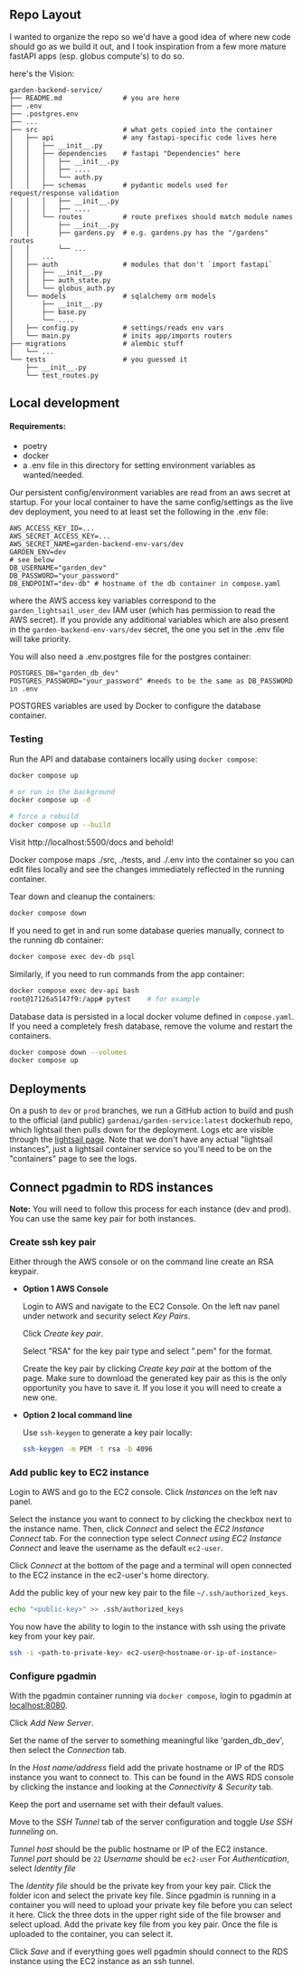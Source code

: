 ## Repo Layout
I wanted to organize the repo so we'd have a good idea of where new code should go as we build it out, and I took inspiration from a few more mature fastAPI apps (esp. globus compute's) to do so.

here's the Vision:
```
garden-backend-service/
├── README.md               # you are here
├── .env
├── .postgres.env
├── ...
├── src                     # what gets copied into the container
│   ├── api                 # any fastapi-specific code lives here
│   │   ├── __init__.py
│   │   ├── dependencies    # fastapi "Dependencies" here
│   │   │   ├── __init__.py
│   │   │   ├── ....
│   │   │   └── auth.py
│   │   ├── schemas         # pydantic models used for request/response validation
│   │   │   ├── __init__.py
│   │   │   ├── ....
│   │   └── routes          # route prefixes should match module names
│   │       ├── __init__.py
│   │       ├── gardens.py  # e.g. gardens.py has the "/gardens" routes
│   │       └── ...
│   │   ...
│   ├── auth                # modules that don't `import fastapi`
│   │   ├── __init__.py
│   │   ├── auth_state.py
│   │   └── globus_auth.py
│   └── models              # sqlalchemy orm models
│       ├── __init__.py
│       ├── base.py
│       └── ....
│   ├── config.py           # settings/reads env vars
│   └── main.py             # inits app/imports routers
├── migrations              # alembic stuff
│   └── ...
└── tests                   # you guessed it
    ├── __init__.py
    └── test_routes.py
```

## Local development

#### Requirements:
- poetry
- docker
- a .env file in this directory for setting environment variables as wanted/needed.

Our persistent config/environment variables are read from an aws secret at startup. For your local container to have the same config/settings as the live dev deployment, you need to at least set the following in the .env file:

    AWS_ACCESS_KEY_ID=...
    AWS_SECRET_ACCESS_KEY=...
    AWS_SECRET_NAME=garden-backend-env-vars/dev
    GARDEN_ENV=dev
    # see below
    DB_USERNAME="garden_dev"
    DB_PASSWORD="your_password"
    DB_ENDPOINT="dev-db" # hostname of the db container in compose.yaml


where the AWS access key variables correspond to the `garden_lightsail_user_dev` IAM user (which has permission to read the AWS secret). If you provide any additional variables which are also present in the `garden-backend-env-vars/dev` secret, the one you set in the .env file will take priority.

You will also need a .env.postgres file for the postgres container:

    POSTGRES_DB="garden_db_dev"
    POSTGRES_PASSWORD="your_password" #needs to be the same as DB_PASSWORD in .env

POSTGRES variables are used by Docker to configure the database container.

### Testing
Run the API and database containers locally using `docker compose`:

``` sh
docker compose up

# or run in the background
docker compose up -d

# force a rebuild
docker compose up --build
```

Visit http://localhost:5500/docs and behold!

Docker compose maps ./src, ./tests, and ./.env into the container so you can edit files locally
and see the changes immediately reflected in the running container.

Tear down and cleanup the containers:
``` sh
docker compose down
```

If you need to get in and run some database queries manually, connect to the running db container:

``` sh
docker compose exec dev-db psql
```

Similarly, if you need to run commands from the app container:

``` sh
docker compose exec dev-api bash
root@17126a5147f9:/app# pytest    # for example
```

Database data is persisted in a local docker volume defined in `compose.yaml`. If you need a completely fresh
database, remove the volume and restart the containers.
``` sh
docker compose down --volumes
docker compose up
```

## Deployments
On a push to `dev` or `prod` branches, we run a GitHub action to build and push to the official (and public) `gardenai/garden-service:latest` dockerhub repo, which lightsail then pulls down for the deployment. Logs etc are visible through the [lightsail page](https://lightsail.aws.amazon.com/ls/webapp/home/containers). Note that we don't have any actual "lightsail instances", just a lightsail container service so you'll need to be on the "containers" page to see the logs.


## Connect pgadmin to RDS instances

**Note:** You will need to follow this process for each instance (dev and prod). You can
use the same key pair for both instances.

### **Create ssh key pair**
   
Either through the AWS console or on the command line create an RSA
keypair.

- **Option 1 AWS Console**
  
  Login to AWS and navigate to the EC2 Console. On the left nav panel
  under network and security select *Key Pairs*.

  Click *Create key pair*.

  Select "RSA" for the key pair type and select ".pem" for the format.

  Create the key pair by clicking *Create key pair* at the bottom of
  the page. Make sure to download the generated key pair as this is
  the only opportunity you have to save it. If you lose it you will
  need to create a new one.

- **Option 2 local command line**
  
  Use `ssh-keygen` to generate a key pair locally:
  
  ```sh
  ssh-keygen -m PEM -t rsa -b 4096
  ```

### **Add public key to EC2 instance**
   
Login to AWS and go to the EC2 console. Click *Instances* on the
left nav panel.

Select the instance you want to connect to by clicking the
checkbox next to the instance name. Then, click *Connect* and select
the *EC2 Instance Connect* tab. For the connection type select
*Connect using EC2 Instance Connect* and leave the username as the
default `ec2-user`.

Click *Connect* at the bottom of the page and a terminal will open
connected to the EC2 instance in the ec2-user's home directory.

Add the public key of your new key pair to the file
`~/.ssh/authorized_keys`.

``` sh
echo "<public-key>" >> .ssh/authorized_keys
```
You now have the ability to login to the instance with ssh using the
private key from your key pair.

``` sh
ssh -i <path-to-private-key> ec2-user@<hostname-or-ip-of-instance>
```

### **Configure pgadmin**
   
With the pgadmin container running via `docker compose`, login to
pgadmin at [localhost:8080](http://localhost:8080/).

Click *Add New Server*.

Set the name of the server to something meaningful like
'garden_db_dev', then select the *Connection* tab.

In the *Host name/address* field add the private hostname or IP of the
RDS instance you want to connect to. This can be found in the AWS
RDS console by clicking the instance and looking at the *Connectivity
& Security* tab.

Keep the port and username set with their default values.

Move to the *SSH Tunnel* tab of the server configuration and toggle
*Use SSH tunneling* on.

*Tunnel host* should be the public hostname or IP of the EC2 instance.
*Tunnel port* should be `22`
*Username* should be `ec2-user`
For *Authentication*, select *Identity file*

The *Identity file* should be the private key from your key
pair. Click the folder icon and select the private key file. Since
pgadmin is running in a container you will need to upload your private
key file before you can select it here. Click the three dots in the
upper right side of the file browser and select upload. Add the
private key file from you key pair. Once the file is uploaded to the
container, you can select it.

Click *Save* and if everything goes well pgadmin should connect to the
RDS instance using the EC2 instance as an ssh tunnel.
